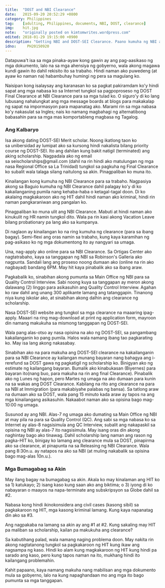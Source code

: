 ```yaml
---
title:  "DOST and NBI Clearance"
date:   2015-09-20 20:52:29 +0800
category: Philippines
tag:    [adulting, Philippines, documents, NBI, DOST, clearance]
img:    hit.jpg
note:   "originally posted on kimtomwrites.wordpress.com"
edited: 2018-01-29 19:15:00 +0900
description: "Getting NBI and DOST-SEI Clearance. Paano kumuha ng NBI at DOST-SEI clearance? Paano kung may 'hit' sa NBI? Paano kung hindi natigil ang scholarship sa DOST?"
idno:     PH20150920
---
```

<p>Datapuwa't isa sa mga pinaka-ayaw kong gawin ay ang pag-aasikaso ng mga dokumento, lalo na sa mga ahensiya ng gobyerno, wala akong magawa kundi gawin ito dahil rekisito ito sa trabaho. Hindi naman ako puwedeng (at ayaw ko naman na) habambuhay humingi ng pera sa magulang ko.</p>

<p>Naisipan kong isalaysay ang karanasan ko sa pagkat pakiramdam ko'y hindi sapat ang mga nabasa ko sa Internet tungkol sa pagpoproseso ng DOST Final Clearance at NBI Clearance para sa mga tulad ko. O siguro'y di ko lang lubusang nahalungkat ang mga message boards at blogs para makakalap ng sapat na impormasyon para mapanatag ako. Marami rin sa mga nabasa ko'y nakasulat sa Ingles; nais ko namang magbahagi ng alternatibong babasahin para sa mga mas komportableng magbasa ng Tagalog.</p>

<!--more-->

<h3>Ang Kalbaryo</h3>

<p>Isa akong dating DOST-SEI Merit scholar. Noong ikatlong taon ko sa unibersidad ay lumipat ako sa kursong hindi nakalista bilang priority course ng DOST-SEI. Ito ang dahilan kung bakit natigil (terminated) ang aking scholarship. Nagpadala ako ng email sa seischolarships@gmail.com (dahil na rin hindi ako matulungan ng mga nasa Regional Office sa La Trinidad) tungkol sa pagkuha ng Final Clearance ko subalit wala talaga silang naitulong sa akin. Pinagpaliban ko muna ito.</p>

<p>Kinailangan kong kumuha ng NBI Clearance para sa trabaho. Nagpasiya akong sa Baguio kumuha ng NBI Clearance dahil palagay ko'y di ko kakailanganing pumila nang kehaba-haba o ketagal-tagal doon. Di ko akalaing magkakaroon ako ng HIT dahil hindi naman ako kriminal, hindi rin naman pangkaraniwan ang pangalan ko.</p>

<p>Pinagpaliban ko muna ulit ang NBI Clearance. Mabuti at hindi naman ako kinukulit ng HR namin tungkol dito. Wala pa rin kasi akong Vacation Leave bilang probationary pa lang ako sa kumpanya.</p>

<p>Di naglaon ay kinailangan ko na ring kumuha ng clearance (para sa ibang bagay). Semi-flexi ang oras namin sa trabaho, kung kaya karamihan ng pag-asikaso ko ng mga dokumentong ito ay nangyari sa umaga.</p>

<p>Una, nag-apply ako online para sa NBI Clearance. Sa Ortigas Center ako nagtatrabaho, kaya sa tanggapan ng NBI sa Robinson's Galleria ako nagpunta. Sandali lang ang proseso noong dumaan ako (online na rin ako nagbayad) bandang 6PM. May hit kaya pinabalik ako sa ibang araw.</p>

<p>Pagkabalik ko, sinabihan akong pumunta sa Main Office ng NBI para sa Quality Control Interview. Sabi noong kuya sa tanggapan ay meron akong dalawang (2) linggo para asikasuhin ang Quality Control Interview. Agahan ko raw dahil ang unang 300 aplikante lamang ang tatanggapin. Tinanong niya kung iskolar ako, at sinabihan akong dalhin ang clearance ng scholarship.</p>

<p>Nasa DOST-SEI website ang tungkol sa mga clearance na maaaring ipag-apply. Maaari na ring mag-download at print ng application form, mayroon din namang makukuha sa mismong tanggapan ng DOST-SEI.</p>

<p>Wala pang alas-otso ay nasa opisina na ako ng DOST-SEI, sa pangambang kakailanganin ko pang pumila. Halos wala namang ibang tao pagkarating ko. May isa lang akong nakasabay.</p>

<p>Sinabihan ako na para makuha ang DOST-SEI clearance na kakailanganin para sa NBI Clearance ay kailangan munang bayaran nang bahagya ang i-rerefund sa DOST gawa ng pagkatigil ng scholarship ko. Binigyan ako ng estimate ng kailangang bayaran. Bumalik ako kinabukasan (Biyernes) para bayaran ito(nang buo, para makuha na rin ang final Clearance). Pinabalik ako ng Lunes ng hapon, pero Martes ng umaga na ako dumaan para kunin na sa wakas ang DOST Clearance. Kabilang na rito ang clearance na para sa NBI at Immigration (para makabiyahe palabas ng bansa). Sa tatlong araw na dumaan ako sa DOST, wala pang 15 minuto kada araw ay tapos na ang mga kinailangang asikasuhin. Nakaabot naman ako sa opisina bago mag-10:00 ng umaga.</p>

<p>Susunod ay ang NBI. Alas-7 ng umaga ako dumating sa Main Office ng NBI at may pila na para sa Quality Control (QC). Ang sabi sa mga nabasa ko sa Internet ay alas-8 nagsisimula ang QC Interview, subalit ang nakapaskil sa opisina ng NBI ay alas-7 ito nagsisimula. May isang oras din akong naghintay bago ako tinawag. Dahil scholarship lang naman ang rason ng pagka-HIT ko, binigay ko lamang ang clearance mula sa DOST, pinapirma ako sa clearance, at pinapunta na sa Releasing ng NBI Clearance. Wala pang 8:30n.u. ay natapos na ako sa NBI (at muling nakabalik sa opisina bago mag-alas 10n.u.).</p>

<h3>Mga Bumagabag sa Akin</h3>

<p>May ilang bagay na bumagabag sa akin. Akala ko may kinalaman ang HIT ko sa 1) katukayo; 2) isang kaso kung saan ako ang biktima; o 3) iyong di ko nabayaran o maayos na napa-terminate ang subskripsyon sa Globe dahil sa #2.</p>

<p>Nabasa kong hindi ikinokonsidera ang civil cases (kasong sibil) sa pagkakaroon ng HIT, mga kasong kriminal lamang. Kung kaya napanatag din ako sa #3.</p>

<p>Ang nagpakaba na lamang sa akin ay ang #1 at #2. Kung sakaling may HIT pa maliban sa scholarship, kailan pa makukuha ang clearance?</p>

<p>Sa kabutihang palad, wala namang naging problema doon. May nakita rin akong nagtatanong tungkol sa pagkakaroon ng HIT kung ikaw ang nagsampa ng kaso. Hindi ko alam kung magkakaroon ng HIT kung hindi pa sarado ang kaso, pero kung tapos naman na ito, mukhang hindi ito kailangang problemahin.</p>

<p>Kahit papaano, kaya namang makuha nang mabilisan ang mga dokumento mula sa gobyerno, lalo na kung napaghandaan mo ang mga ito bago pumunta sa mga tanggapan.</p>